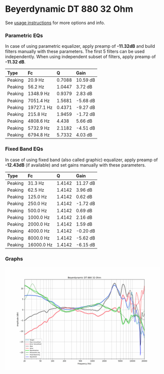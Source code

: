# Beyerdynamic DT 880 32 Ohm
See [usage instructions](https://github.com/jaakkopasanen/AutoEq#usage) for more options and info.

### Parametric EQs
In case of using parametric equalizer, apply preamp of **-11.32dB** and build filters manually
with these parameters. The first 5 filters can be used independently.
When using independent subset of filters, apply preamp of **-11.32 dB**.

| Type    | Fc         |      Q | Gain     |
|:--------|:-----------|:-------|:---------|
| Peaking | 20.9 Hz    | 0.7088 | 10.59 dB |
| Peaking | 56.2 Hz    | 1.0447 | 3.72 dB  |
| Peaking | 1348.9 Hz  | 0.9379 | 2.83 dB  |
| Peaking | 7051.4 Hz  | 1.5681 | -5.68 dB |
| Peaking | 19727.1 Hz | 0.4371 | -9.27 dB |
| Peaking | 215.8 Hz   | 1.9459 | -1.72 dB |
| Peaking | 4808.6 Hz  | 4.438  | 5.66 dB  |
| Peaking | 5732.9 Hz  | 2.1182 | -4.51 dB |
| Peaking | 6794.8 Hz  | 5.7332 | 4.03 dB  |

### Fixed Band EQs
In case of using fixed band (also called graphic) equalizer, apply preamp of **-12.43dB**
(if available) and set gains manually with these parameters.

| Type    | Fc         |      Q | Gain     |
|:--------|:-----------|:-------|:---------|
| Peaking | 31.3 Hz    | 1.4142 | 11.27 dB |
| Peaking | 62.5 Hz    | 1.4142 | 3.96 dB  |
| Peaking | 125.0 Hz   | 1.4142 | 0.62 dB  |
| Peaking | 250.0 Hz   | 1.4142 | -1.72 dB |
| Peaking | 500.0 Hz   | 1.4142 | 0.69 dB  |
| Peaking | 1000.0 Hz  | 1.4142 | 2.16 dB  |
| Peaking | 2000.0 Hz  | 1.4142 | 1.59 dB  |
| Peaking | 4000.0 Hz  | 1.4142 | -0.20 dB |
| Peaking | 8000.0 Hz  | 1.4142 | -5.62 dB |
| Peaking | 16000.0 Hz | 1.4142 | -6.15 dB |

### Graphs
![](./Beyerdynamic%20DT%20880%2032%20Ohm.png)